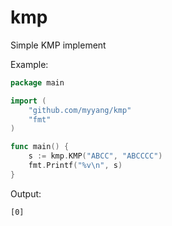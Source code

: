 # kmp
Simple KMP implement

Example:

```go
package main

import (
    "github.com/myyang/kmp"
    "fmt"
)

func main() {
    s := kmp.KMP("ABCC", "ABCCCC")
    fmt.Printf("%v\n", s)
}
```

Output:

```
[0]
```
